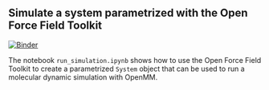 ## Simulate a system parametrized with the Open Force Field Toolkit

[![Binder](https://mybinder.org/badge_logo.svg)](https://mybinder.org/v2/gh/openforcefield/openff-toolkit/stable?filepath=examples%2FSMIRNOFF_simulation%2Frun_simulation.ipynb)

The notebook `run_simulation.ipynb` shows how to use the Open Force Field Toolkit to create a parametrized `System` object that can be used to run a molecular dynamic simulation with OpenMM.
